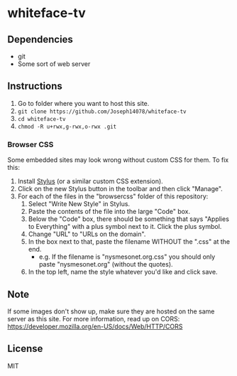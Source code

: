 # whiteface-tv

## Dependencies

- git
- Some sort of web server

## Instructions

1. Go to folder where you want to host this site.
2. ```git clone https://github.com/Joseph14078/whiteface-tv```
3. ```cd whiteface-tv```
4. ```chmod -R u+rwx,g-rwx,o-rwx .git```

### Browser CSS

Some embedded sites may look wrong without custom CSS for them. To fix this:

1. Install [Stylus](https://chrome.google.com/webstore/detail/stylus/clngdbkpkpeebahjckkjfobafhncgmne) (or a similar custom CSS extension).
2. Click on the new Stylus button in the toolbar and then click "Manage".
3. For each of the files in the "browsercss" folder of this repository:
    1. Select "Write New Style" in Stylus.
    2. Paste the contents of the file into the large "Code" box.
    3. Below the "Code" box, there should be something that says "Applies to Everything" with a plus symbol next to it. Click the plus symbol.
    4. Change "URL" to "URLs on the domain".
    5. In the box next to that, paste the filename WITHOUT the ".css" at the end.
        - e.g. If the filename is "nysmesonet.org.css" you should only paste "nysmesonet.org" (without the quotes).
    6. In the top left, name the style whatever you'd like and click save.

## Note

If some images don't show up, make sure they are hosted on the same server as this site.
For more information, read up on CORS: https://developer.mozilla.org/en-US/docs/Web/HTTP/CORS

## License

MIT
